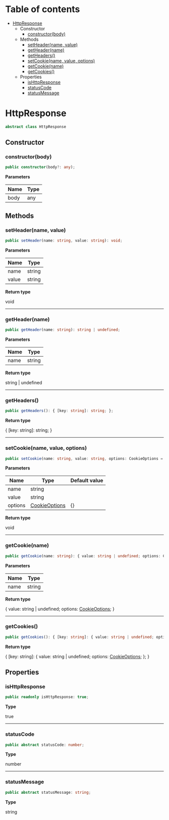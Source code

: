 # Table of contents

* [HttpResponse][ClassDeclaration-8]
    * Constructor
        * [constructor(body)][Constructor-6]
    * Methods
        * [setHeader(name, value)][MethodDeclaration-3]
        * [getHeader(name)][MethodDeclaration-4]
        * [getHeaders()][MethodDeclaration-5]
        * [setCookie(name, value, options)][MethodDeclaration-6]
        * [getCookie(name)][MethodDeclaration-7]
        * [getCookies()][MethodDeclaration-8]
    * Properties
        * [isHttpResponse][PropertyDeclaration-13]
        * [statusCode][PropertyDeclaration-14]
        * [statusMessage][PropertyDeclaration-15]

# HttpResponse

```typescript
abstract class HttpResponse
```
## Constructor

### constructor(body)

```typescript
public constructor(body?: any);
```

**Parameters**

| Name | Type |
| ---- | ---- |
| body | any  |

## Methods

### setHeader(name, value)

```typescript
public setHeader(name: string, value: string): void;
```

**Parameters**

| Name  | Type   |
| ----- | ------ |
| name  | string |
| value | string |

**Return type**

void

----------

### getHeader(name)

```typescript
public getHeader(name: string): string | undefined;
```

**Parameters**

| Name | Type   |
| ---- | ------ |
| name | string |

**Return type**

string | undefined

----------

### getHeaders()

```typescript
public getHeaders(): { [key: string]: string; };
```

**Return type**

{ [key: string]: string; }

----------

### setCookie(name, value, options)

```typescript
public setCookie(name: string, value: string, options: CookieOptions = {}): void;
```

**Parameters**

| Name    | Type                                    | Default value |
| ------- | --------------------------------------- | ------------- |
| name    | string                                  |               |
| value   | string                                  |               |
| options | [CookieOptions][InterfaceDeclaration-3] | {}            |

**Return type**

void

----------

### getCookie(name)

```typescript
public getCookie(name: string): { value: string | undefined; options: CookieOptions; };
```

**Parameters**

| Name | Type   |
| ---- | ------ |
| name | string |

**Return type**

{ value: string | undefined; options: [CookieOptions][InterfaceDeclaration-3]; }

----------

### getCookies()

```typescript
public getCookies(): { [key: string]: { value: string | undefined; options: CookieOptions; }; };
```

**Return type**

{ [key: string]: { value: string | undefined; options: [CookieOptions][InterfaceDeclaration-3]; }; }

## Properties

### isHttpResponse

```typescript
public readonly isHttpResponse: true;
```

**Type**

true

----------

### statusCode

```typescript
public abstract statusCode: number;
```

**Type**

number

----------

### statusMessage

```typescript
public abstract statusMessage: string;
```

**Type**

string

[ClassDeclaration-8]: httpresponse.md#httpresponse
[Constructor-6]: httpresponse.md#constructorbody
[MethodDeclaration-3]: httpresponse.md#setheadername-value
[MethodDeclaration-4]: httpresponse.md#getheadername
[MethodDeclaration-5]: httpresponse.md#getheaders
[MethodDeclaration-6]: httpresponse.md#setcookiename-value-options
[InterfaceDeclaration-3]: ../index.md#cookieoptions
[MethodDeclaration-7]: httpresponse.md#getcookiename
[InterfaceDeclaration-3]: ../index.md#cookieoptions
[MethodDeclaration-8]: httpresponse.md#getcookies
[InterfaceDeclaration-3]: ../index.md#cookieoptions
[PropertyDeclaration-13]: httpresponse.md#ishttpresponse
[PropertyDeclaration-14]: httpresponse.md#statuscode
[PropertyDeclaration-15]: httpresponse.md#statusmessage